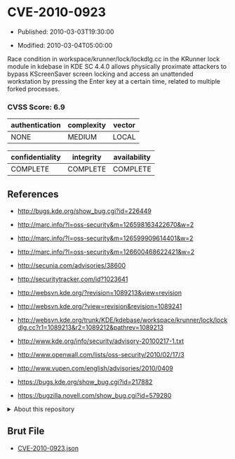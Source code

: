 # CVE-2010-0923

- Published: 2010-03-03T19:30:00

- Modified: 2010-03-04T05:00:00

Race condition in workspace/krunner/lock/lockdlg.cc in the KRunner lock module in kdebase in KDE SC 4.4.0 allows physically proximate attackers to bypass KScreenSaver screen locking and access an unattended workstation by pressing the Enter key at a certain time, related to multiple forked processes.

### CVSS Score: **6.9**

| authentication | complexity | vector |
| --- | --- | --- |
| NONE | MEDIUM | LOCAL |

| confidentiality | integrity | availability |
| --- | --- | --- |
| COMPLETE | COMPLETE | COMPLETE |

## References

* http://bugs.kde.org/show_bug.cgi?id=226449

* http://marc.info/?l=oss-security&m=126598163422670&w=2

* http://marc.info/?l=oss-security&m=126599909614401&w=2

* http://marc.info/?l=oss-security&m=126600468622421&w=2

* http://secunia.com/advisories/38600

* http://securitytracker.com/id?1023641

* http://websvn.kde.org/?revision=1089213&view=revision

* http://websvn.kde.org/?view=revision&revision=1089241

* http://websvn.kde.org/trunk/KDE/kdebase/workspace/krunner/lock/lockdlg.cc?r1=1089213&r2=1089212&pathrev=1089213

* http://www.kde.org/info/security/advisory-20100217-1.txt

* http://www.openwall.com/lists/oss-security/2010/02/17/3

* http://www.vupen.com/english/advisories/2010/0409

* https://bugs.kde.org/show_bug.cgi?id=217882

* https://bugzilla.novell.com/show_bug.cgi?id=579280

<details>
<summary>About this repository</summary> 

  This repository is part of the project [Live Hack CVE](https://github.com/Live-Hack-CVE). Main website can be found [www.live-hack.org](https://www.live-hack.org) 
  
  Made by [Sn0wAlice](https://github.com/Sn0wAlice) for the people that care about security and need to have a feed of the latest CVEs. Hope you enjoy it, don't forget to star the repo and follow me on [Twitter](https://twitter.com/Sn0wAlice) and [Github](https://github.com/Sn0wAlice). And that is my [personnal website](https://www.alice-snow.me/)

  - [Home Page](https://github.com/Live-Hack-CVE)
  - [Framework](https://github.com/Live-Hack-CVE/cve-framework)
  - [CVE database](https://github.com/Live-Hack-CVE/full_database)
  - [Changelog](https://github.com/Live-Hack-CVE/Changelog)
</details>

## Brut File

* [CVE-2010-0923.json](https://raw.githubusercontent.com/Live-Hack-CVE/full_database/main/cves/2010/CVE-2010-0923.json)

